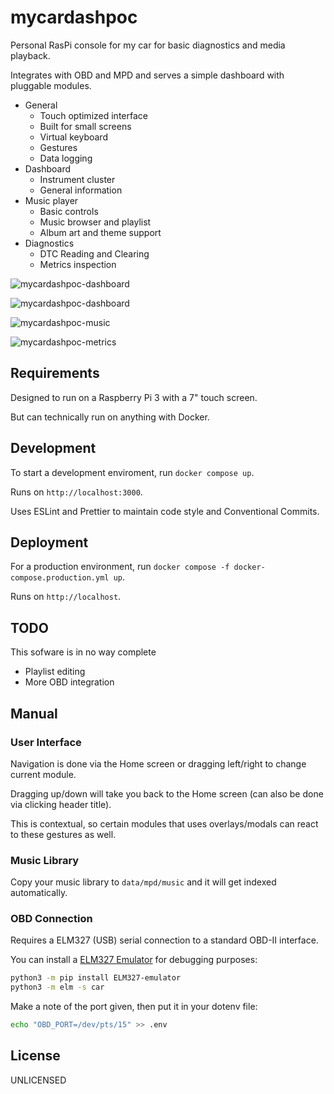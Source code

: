 # mycardashpoc

Personal RasPi console for my car for basic diagnostics and media playback.

Integrates with OBD and MPD and serves a simple dashboard with pluggable modules.

* General
  * Touch optimized interface
  * Built for small screens
  * Virtual keyboard
  * Gestures
  * Data logging
* Dashboard
  * Instrument cluster
  * General information
* Music player
  * Basic controls
  * Music browser and playlist
  * Album art and theme support
* Diagnostics
  * DTC Reading and Clearing
  * Metrics inspection

![mycardashpoc-dashboard](https://user-images.githubusercontent.com/161548/180668353-6dcb3c42-1411-4bea-8a02-d3c65482b6d0.png)

![mycardashpoc-dashboard](https://user-images.githubusercontent.com/161548/180668357-e9fbe9e9-120f-48b0-8a27-1143ba82df65.png)

![mycardashpoc-music](https://user-images.githubusercontent.com/161548/180668364-eb6e79fd-a988-445e-be96-724cb10ea84f.png)

![mycardashpoc-metrics](https://user-images.githubusercontent.com/161548/180668369-8feac193-b635-4ab4-b708-a914f21d0925.png)

## Requirements

Designed to run on a Raspberry Pi 3 with a 7" touch screen.

But can technically run on anything with Docker.

## Development

To start a development enviroment, run `docker compose up`.

Runs on `http://localhost:3000`.

Uses ESLint and Prettier to maintain code style and Conventional Commits.

## Deployment

For a production environment, run `docker compose -f docker-compose.production.yml up`.

Runs on `http://localhost`.

## TODO

This sofware is in no way complete

* Playlist editing
* More OBD integration

## Manual

### User Interface

Navigation is done via the Home screen or dragging left/right to change current module.

Dragging up/down will take you back to the Home screen (can also be done via clicking header title).

This is contextual, so certain modules that uses overlays/modals can react to these gestures as well.

### Music Library

Copy your music library to `data/mpd/music` and it will get indexed automatically.

### OBD Connection

Requires a ELM327 (USB) serial connection to a standard OBD-II interface.

You can install a [ELM327 Emulator](https://github.com/Ircama/ELM327-emulator) for debugging purposes:

```bash
python3 -m pip install ELM327-emulator
python3 -m elm -s car
```

Make a note of the port given, then put it in your dotenv file:

```bash
echo "OBD_PORT=/dev/pts/15" >> .env
```

## License

UNLICENSED
